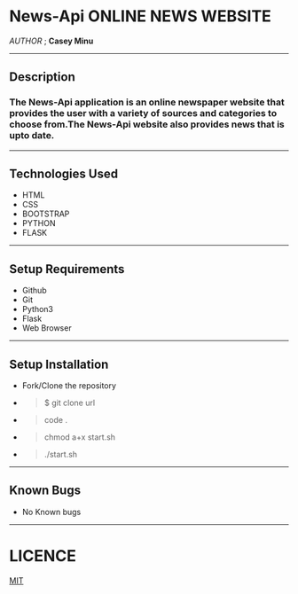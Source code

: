 # News-Api ONLINE NEWS WEBSITE
*AUTHOR* ; **Casey Minu**
___

## Description
### The News-Api application is an online newspaper website that provides the user with a variety of sources and categories to choose from.The News-Api website also provides news that is upto date.
___

## Technologies Used
* HTML
* CSS
* BOOTSTRAP
* PYTHON
* FLASK
___

## Setup Requirements
* Github
* Git
* Python3
* Flask
* Web Browser
___

## Setup Installation

* Fork/Clone the repository
* > $ git clone url
* > code   .
* > chmod a+x start.sh
* > ./start.sh
___

## Known Bugs
* No Known bugs 
___



# LICENCE 
[MIT ](https://github.com/Cassie003/News-Api/blob/master/Licence)
